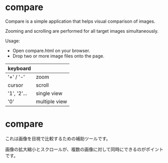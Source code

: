 ﻿# compare

Compare is a simple application that helps visual comparison of images.

Zooming and scrolling are performed for all target images simultaneously.

Usage:
- Open compare.html on your browser.
- Drop two or more image files onto the page.

| keyboard | |
|---------------|-----------------------|
| '+' / '-'     | zoom                  |
| cursor        | scroll                |
| '1', '2'...   | single view           |
| '0'           | multiple view         |


# compare

これは画像を目視で比較するための補助ツールです。

画像の拡大縮小とスクロールが、複数の画像に対して同時にできるのがポイントです。
